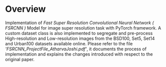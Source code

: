 # Overview
Implementation of _Fast Super Resolution Convolutional Neural Network ( FSRCNN )_ Model for image super resolution task with PyTorch framework. A custom dataset class is also implemented to segregate and pre-process High-resolution and Low-resolution images from the BSD100, Set5, Set14 and Urban100 datasets available online. Please refer to the file _'FSRCNN_ProjectFile_AtharvaJoshi.pdf'_, it documents the process of implementation and explains the changes introduced with respect to the original paper.

